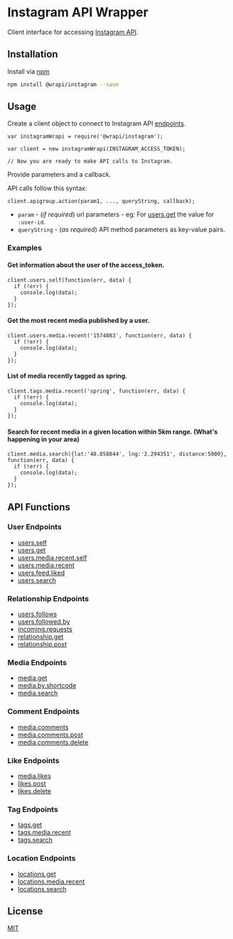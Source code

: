 # Instagram API Wrapper

Client interface for accessing [Instagram API](https://www.instagram.com/developer/).


## Installation

Install via [npm](https://www.npmjs.org/package/@wrapi/instagram)

```bash
npm install @wrapi/instagram --save
```

## Usage

Create a client object to connect to Instagram API [endpoints](https://www.instagram.com/developer/endpoints/).

```JS
var instagramWrapi = require('@wrapi/instagram');

var client = new instagramWrapi(INSTAGRAM_ACCESS_TOKEN);

// Now you are ready to make API calls to Instagram.
```

Provide parameters and a callback. 

API calls follow this syntax:

`client.apigroup.action(param1, ..., queryString, callback);`

* `param` - (*if required*) url parameters - eg: For [users.get](#users.get) the value for `:user-id`.
* `queryString` - (*as required*) API method parameters as key-value pairs.

### Examples

#### Get information about the user of the access_token.
```JS
client.users.self(function(err, data) {
  if (!err) {
    console.log(data);
  } 
});
```

#### Get the most recent media published by a user.
```JS
client.users.media.recent('1574083', function(err, data) {
  if (!err) {
    console.log(data);
  }	
});
```

#### List of media recently tagged as **spring**.
```JS
client.tags.media.recent('spring', function(err, data) {
  if (!err) {
    console.log(data);
  } 
});
```

#### Search for recent media in a given location within 5km range. (What's happening in your area)
```JS
client.media.search({lat:'48.858844', lng:'2.294351', distance:5000}, function(err, data) {
  if (!err) {
    console.log(data);
  } 
});
```


## API Functions

### User Endpoints
* [users.self](https://www.instagram.com/developer/endpoints/users/#get_users_self)
* [users.get](https://www.instagram.com/developer/endpoints/users/#get_users)
* [users.media.recent.self](https://www.instagram.com/developer/endpoints/users/#get_users_media_recent_self)
* [users.media.recent](https://www.instagram.com/developer/endpoints/users/#get_users_media_recent)
* [users.feed.liked](https://www.instagram.com/developer/endpoints/users/#get_users_feed_liked)
* [users.search](https://www.instagram.com/developer/endpoints/users/#get_users_search)

### Relationship Endpoints
* [users.follows](https://www.instagram.com/developer/endpoints/relationships/#get_users_follows)
* [users.followed.by](https://www.instagram.com/developer/endpoints/relationships/#get_users_followed_by)
* [incoming.requests](https://www.instagram.com/developer/endpoints/relationships/#get_incoming_requests)
* [relationship.get](https://www.instagram.com/developer/endpoints/relationships/#get_relationship)
* [relationship.post](https://www.instagram.com/developer/endpoints/relationships/#post_relationship)

### Media Endpoints
* [media.get](https://www.instagram.com/developer/endpoints/media/#get_media)
* [media.by.shortcode](https://www.instagram.com/developer/endpoints/media/#get_media_by_shortcode)
* [media.search](https://www.instagram.com/developer/endpoints/media/#get_media_search)

### Comment Endpoints
* [media.comments](https://www.instagram.com/developer/endpoints/comments/#get_media_comments)
* [media.comments.post](https://www.instagram.com/developer/endpoints/comments/#post_media_comments)
* [media.comments.delete](https://www.instagram.com/developer/endpoints/comments/#delete_media_comments)

### Like Endpoints
* [media.likes](https://www.instagram.com/developer/endpoints/likes/#get_media_likes)
* [likes.post](https://www.instagram.com/developer/endpoints/likes/#post_likes)
* [likes.delete](https://www.instagram.com/developer/endpoints/likes/#delete_likes)

### Tag Endpoints
* [tags.get](https://www.instagram.com/developer/endpoints/tags/#get_tags)
* [tags.media.recent](https://www.instagram.com/developer/endpoints/tags/#get_tags_media_recent)
* [tags.search](https://www.instagram.com/developer/endpoints/tags/#get_tags_search)

### Location Endpoints
* [locations.get](https://www.instagram.com/developer/endpoints/locations/#get_locations)
* [locations.media.recent](https://www.instagram.com/developer/endpoints/locations/#get_locations_media_recent)
* [locations.search](https://www.instagram.com/developer/endpoints/locations/#get_locations_search)

## License

  [MIT](LICENSE)
